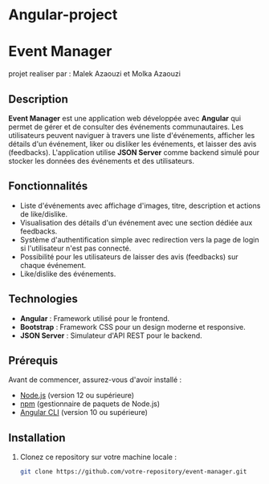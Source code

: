 # Angular-project
# Event Manager
projet realiser par : Malek Azaouzi et Molka Azaouzi

## Description

**Event Manager** est une application web développée avec **Angular** qui permet de gérer et de consulter des événements communautaires. Les utilisateurs peuvent naviguer à travers une liste d'événements, afficher les détails d'un événement, liker ou disliker les événements, et laisser des avis (feedbacks). L'application utilise **JSON Server** comme backend simulé pour stocker les données des événements et des utilisateurs.

## Fonctionnalités

- Liste d'événements avec affichage d'images, titre, description et actions de like/dislike.
- Visualisation des détails d'un événement avec une section dédiée aux feedbacks.
- Système d'authentification simple avec redirection vers la page de login si l'utilisateur n'est pas connecté.
- Possibilité pour les utilisateurs de laisser des avis (feedbacks) sur chaque événement.
- Like/dislike des événements.

## Technologies

- **Angular** : Framework utilisé pour le frontend.
- **Bootstrap** : Framework CSS pour un design moderne et responsive.
- **JSON Server** : Simulateur d'API REST pour le backend.
  
## Prérequis

Avant de commencer, assurez-vous d'avoir installé :

- [Node.js](https://nodejs.org) (version 12 ou supérieure)
- [npm](https://www.npmjs.com/get-npm) (gestionnaire de paquets de Node.js)
- [Angular CLI](https://cli.angular.io/) (version 10 ou supérieure)

## Installation

1. Clonez ce repository sur votre machine locale :

   ```bash
   git clone https://github.com/votre-repository/event-manager.git
